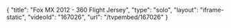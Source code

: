 {
    "title": "Fox MX 2012 - 360 Flight Jersey",
    "type": "solo",
    "layout": "iframe-static",
    "videoId": "167026",
    "url": "\/tvpembed\/167026"
}